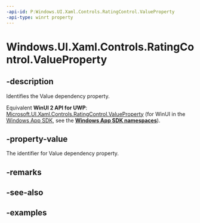 ```yaml
---
-api-id: P:Windows.UI.Xaml.Controls.RatingControl.ValueProperty
-api-type: winrt property
---
```


<!-- Property syntax.
public DependencyProperty ValueProperty { get; }
-->

# Windows.UI.Xaml.Controls.RatingControl.ValueProperty

## -description

Identifies the Value dependency property.

Equivalent **WinUI 2 API for UWP**: [Microsoft.UI.Xaml.Controls.RatingControl.ValueProperty](/windows/winui/api/microsoft.ui.xaml.controls.ratingcontrol.valueproperty) (for WinUI in the [Windows App SDK](/windows/apps/windows-app-sdk/), see the **[Windows App SDK namespaces](/windows/windows-app-sdk/api/winrt/)**).

## -property-value

The identifier for Value dependency property.

## -remarks

## -see-also

## -examples

